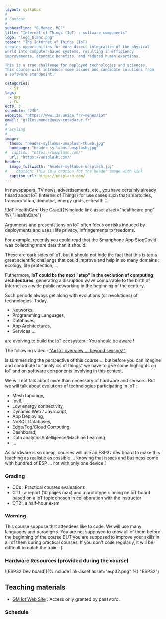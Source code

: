 ```yaml
---
layout: syllabus
#
# Content
#
subheadline: "G.Menez, MCF"
title: "Internet of Things (IoT) : software components"
logo: "logo_blanc.png"
teaser: "The Internet of Things (IoT)
creates opportunities for more direct integration of the physical
world into computer-based systems, resulting in efficiency
improvements, economic benefits, and reduced human exertions.

This is a true challenge for deployed technologies and sciences.
This course will introduce some issues and candidate solutions from
a software standpoint."

categories:
  - S1
tags:
  - OPT
  - EN
ects: 3
schedule: "24h"
website: "https://www.i3s.unice.fr/~menez/iot"
email: "gilles.menez@univ-cotedazur.fr"
#
# Styling
#
image:
  thumb: "header-syllabus-unsplash-thumb.jpg"
  homepage: "header-syllabus-unsplash.jpg"
#  caption: "https://unsplash.com/"
  url: "https://unsplash.com/"
header:
  image_fullwidth: "header-syllabus-unsplash.jpg"
#    caption: This is a caption for the header image with link
  caption_url: https://unsplash.com/
---
```


In newspapers, TV news, advertisements, etc., you have certainly
already heard about IoT (Internet of Things) for use cases such that
smartcities, transportation, domotics, energy grids, e-health ...


![IoT HealthCare Use Case]({%include link-asset asset="healthcare.png" %} "HealthCare")


Arguments and presentations on IoT often focus on risks induced by
 deployments and uses : life privacy, infringements to freedoms.

For example, recently you could read that the Smartphone App StopCovid
 was collecting more data than it should.

These are dark sides of IoT, but it should not hide the fact that this
is too a great scientific challenge that could improve and help in
so many domains : ecology, life protection, ...

Futhermore, **IoT could be the next "step" in the evolution of
computing architectures**, generating a disruption wave comparable to
the birth of Internet as a wide public networking in the beginning of
the century.

Such periods always get along with evolutions (or revolutions) of
technologies. Today,

* Networks,
* Programming Languages,
* Databases,
* App Architectures,
* Services ...

are evolving to build the IoT ecosystem : You should be aware !


The following video :  ["An IoT overview ... beyond sensors!"](https://youtu.be/l6bwYSadPTA)

is summerizing the perspective of this course ... but before you can
imagine and contribute to "analytics of things" we have to give some
highlights on IoT and on software components involving in this
context.


We will not talk about more than necessary of hardware and sensors.
But we will talk about evolutions of technologies participating in IoT
:

* Mesh topology,
* Ipv6,
* Low energy connectivity,
* Dynamic Web / Javascript,
* App Deploying,
* NoSQL Databases,
* Edge/Fog/Cloud Computing,
* Dashboard,
* Data analytics/Intelligence/Machine Learning
* ...

As hardware is so cheap, courses will use an ESP32 dev board to make
this teaching as realistic as possible ... knowing that issues and
business come with hundred of ESP ... not with only one device !


### Grading ###
 <!--- - #Modalités de contrôle des connaissances -->
- CCs : Practical courses evaluations
- CT1 : a report (10 pages max) and a prototype running on IoT board based on a
  IoT topic chosen in collaboration with the instructor
- CT2 : a half-hour exam

### Warning ###
This course suppose that attendees like to code. We will use many
languages and paradigms. You are not supposed to know all of them
before the beginning of the course BUT you are supposed to improve
your skills in all of them during practical courses.
If you don't code regularly, it will be difficult to catch the train :-(

### Hardware Resources (provided during the course)
![ESP32 Dev board]({% include link-asset asset="esp32.png" %} "ESP32")

## Teaching materials ##
- [GM Iot Web Site](http://www.i3s.unice.fr/~menez/iot/) : Access only granted by password.

### Schedule ###

<!--iframe src="https://calendar.google.com/calendar/embed?src=be9r3mfa0pnmkf0cfvb8ode4p8%40group.calendar.google.com&ctz=Europe%2FParis" style="border: 0" width="800" height="600" frameborder="0" scrolling="no"></iframe-->
